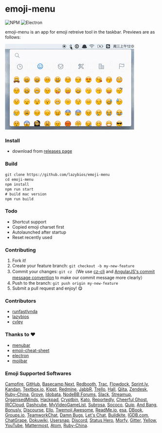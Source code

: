 # emoji-menu
![NPM](https://img.shields.io/badge/npm-3.9.2-blue.svg)
![Electron](https://img.shields.io/badge/electron-1.2.0-brightgreen.svg)

emoji-menu is an app for emoji retreive tool in the taskbar. Previews are as follows:

![gif demo](demo.gif)

### Install
+ download from [releases page](https://github.com/lazybios/emoji-menu/releases)

### Build
```
git clone https://github.com/lazybios/emoji-menu
cd emoji-menu
npm install
npm run start
# build mac version
npm run build
```

### Todo
+ Shortcut support
+ Copied emoji charset first
+ Autolaunched after startup
+ Reset recently used

### Contributing
1. Fork it!
2. Create your feature branch: `git checkout -b my-new-feature`
3. Commit your changes: `git cz` （We use [cz-cli](https://github.com/commitizen/cz-cli) and [AngularJS's commit message convention](https://github.com/angular/angular.js/blob/master/CONTRIBUTING.md#-git-commit-guidelines) to make our commit message more clearly）
4. Push to the branch: `git push origin my-new-feature`
5. Submit a pull request and enjoy!  :yum:

### Contributors
+ [runfastlynda](https://github.com/runfastlynda)
+ [lazybios](https://github.com/lazybios)
+ [cvley](https://github.com/cvley)

### Thanks to :heart:
+ [menubar](https://github.com/maxogden/menubar)
+ [emoji-cheat-sheet](https://github.com/arvida/emoji-cheat-sheet.com/)
+ [electron](https://github.com/electron/electron)
+ [mojibar](https://github.com/muan/mojibar)


### Emoji Supported Softwares
[Campfire](http://campfirenow.com/),
[GitHub](http://github.com/),
[Basecamp Next](http://37signals.com/basecampnext/),
[Redbooth](http://redbooth.com/),
[Trac](http://trac-hacks.org/wiki/TracEmojiPlugin),
[Flowdock](https://www.flowdock.com/),
[Sprint.ly](https://sprint.ly/),
[Kandan](http://getkandan.com/),
[Textbox.io](http://textbox.io/),
[Kippt](http://kippt.com),
[Redmine](https://github.com/tmy/redmine_gemoji),
[JabbR](http://about.jabbr.net/),
[Trello](https://trello.com/),
[Hall](https://hall.com/),
[Qiita](http://qiita.com/),
[Zendesk](http://zendesk.com/),
[Ruby-China](http://ruby-china.org/),
[Grove](https://grove.io/),
[Idobata](https://idobata.io/),
[NodeBB Forums](https://nodebb.org),
[Slack](https://slack.com),
[Streamup](https://streamup.com/),
[OrganisedMinds](http://organisedminds.com),
[Hackpad](https://hackpad.com),
[Cryptbin](https://cryptbin.com/),
[Kato](https://kato.im),
[Reportedly](http://reportedly.co),
[Cheerful Ghost](http://cheerfulghost.com),
[IRCCloud](https://www.irccloud.com),
[Dashcube](https://dashcube.com),
[MyVideoGameList](http://myvideogamelist.com),
[Subrosa](https://subrosa.io),
[Sococo](https://www.sococo.com),
[Quip](https://quip.com),
[And Bang](https://andbang.com),
[Bonusly](https://bonus.ly),
[Discourse](https://discourse.org),
[Ello](https://ello.co),
[Twemoji Awesome](http://ellekasai.github.io/twemoji-awesome/),
[ReadMe.io](https://readme.io),
[esa](https://esa.io/),
[DBook](https://www.DBook.org),
[Groups.io](https://groups.io),
[TeamworkChat](http://www.teamwork.com/chat),
[Damn Bugs](https://bugtrack.in),
[Let's Chat](https://sdelements.github.io/lets-chat),
[Buildkite](https://buildkite.com),
[IGDB.com](https://www.igdb.com/forums),
[ChatGrape](https://chatgrape.com),
[Dokuwiki](https://github.com/squarefractal/githubemoji-dokuwiki),
[Usersnap](https://usersnap.com),
[Discord](https://discordapp.com/),
[Status Hero](https://statushero.com/),
[Morfy](http://morfy.org/),
[Gitter](https://gitter.im/),
[Yellow](http://datenstrom.se/yellow/),
[YouTube](https://youtube.com),
[Mattermost](http://www.mattermost.org/),
[Atom](https://atom.io/),
[Ruby-China](ruby-china.org).

